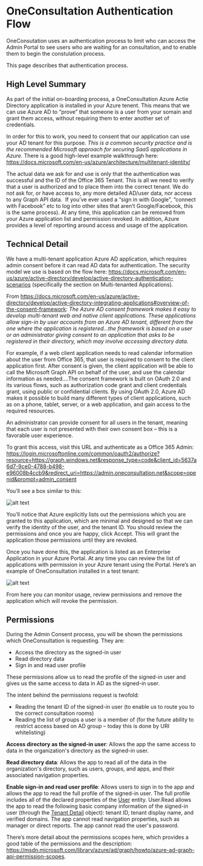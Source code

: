 # OneConsultation Authentication Flow

OneConsutation uses an authentication process to limit who can access the Admin Portal to see users who are waiting for an consultation, and to enable them to begin the constulation process.

This page describes that authentication process.

## High Level Summary

As part of the initial on-boarding process, a OneConsultation Azure Actie Directory application is installed in your Azure tenent. This means that we can use Azure AD to “prove” that someone is a user from your somain and grant them access, without requiring them to enter another set of credentials. 

In order for this to work, you need to consent that our application can use your AD tenant for this purpose. *This is a common security practice and is the recommended Microsoft approach for securing SaaS applications in Azure.* There is a good high-level example walkthrough here: https://docs.microsoft.com/en-us/azure/architecture/multitenant-identity/

The actual data we ask for and use is only that the authentication was successful and the ID of the Office 365 Tenant. This is all we need to verify that a user is authorized and to place them into the correct tenant. We do not ask for, or have access to, any more detailed AD/user data, nor access to any Graph API data.  If you’ve ever used a “sign in with Google”, “connect with Facebook” etc to log into other sites that aren’t Google/Facebook, this is the same process).
At any time, this application can be removed from your Azure application list and permission revoked. In addition, Azure provides a level of reporting around access and usage of the application.

## Technical Detail

We have a multi-tenant application Azure AD application, which requires admin consent before it can read  AD data for authentication. The security model we use is based on the flow here: <https://docs.microsoft.com/en-us/azure/active-directory/develop/active-directory-authentication-scenarios> (specifically the section on Multi-tenanted Applications). 

From <https://docs.microsoft.com/en-us/azure/active-directory/develop/active-directory-integrating-applications#overview-of-the-consent-framework>: *The Azure AD consent framework makes it easy to develop multi-tenant web and native client applications. These applications allow sign-in by user accounts from an Azure AD tenant, different from the one where the application is registered…the framework is based on a user or an administrator giving consent to an application that asks to be registered in their directory, which may involve accessing directory data.*

For example, if a web client application needs to read calendar information about the user from Office 365, that user is required to consent to the client application first. After consent is given, the client application will be able to call the Microsoft Graph API on behalf of the user, and use the calendar information as needed.…The consent framework is built on OAuth 2.0 and its various flows, such as authorization code grant and client credentials grant, using public or confidential clients. By using OAuth 2.0, Azure AD makes it possible to build many different types of client applications, such as on a phone, tablet, server, or a web application, and gain access to the required resources.

An administrator can provide consent for all users in the tenant, meaning that each user is not presented with their own consent box – this is a favorable user experience.

To grant this access, visit this URL and authenticate as a Office 365 Admin: <https://login.microsoftonline.com/common/oauth2/authorize?resource=https://graph.windows.net&response_type=code&client_id=5637a6d7-9ce0-4788-b498-e96008b4ccb9&redirect_uri=https://admin.oneconsultation.net&scope=openid&prompt=admin_consent>

You’ll see a box similar to this:

![alt text](https://raw.githubusercontent.com/modalitysystems/oneconsultation-docs/master/images/auth/1.png "Azure AD Admin Consent")

You’ll notice that Azure explicitly lists out the permissions which you are granted to this application, which are minimal and designed so that we can verify the identity of the user, and the tenant ID. You should review the permissions and once you are happy, click Accept. This will grant the application those permissions until they are revoked. 

Once you have done this, the application is listed as an Enterprise Application in your Azure Portal. At any time you can review the list of applications with permission in your Azure tenant using the Portal. Here’s an example of OneConsultation installed in a test tenant:

![alt text](https://raw.githubusercontent.com/modalitysystems/oneconsultation-docs/master/images/auth/2.jpg "OneConsultatino AD Application")

From here you can monitor usage, review permissions and remove the application which will revoke the permission.

## Permissions

During the Admin Consent process, you will be shown the permissions which OneConsultation is requesting. They are:

 - Access the directory as the signed-in user
 - Read directory data
 - Sign in and read user profile

These permissions allow us to read the profile of the signed-in user and gives us the same access to data in AD as the signed-in user.

The intent behind the permissions request is twofold:

 - Reading the tenant ID of the signed-in user (to enable us to route you to the correct consultation rooms)
 - Reading the list of groups a user is a member of (for the future ability to restrict access based on AD group – today this is done by URI whitelisting)


**Access directory as the signed-in user**: Allows the app the same access to data in the organization's directory as the signed-in user.

**Read directory data**: Allows the app to read all of the data in the organization's directory, such as users, groups, and apps, and their associated navigation properties. 

**Enable sign-in and read user profile**: Allows users to sign in to the app and allows the app to read the full profile of the signed-in user. The full profile includes all of the declared properties of the [User](https://msdn.microsoft.com/library/azure/ad/graph/api/entity-and-complex-type-reference#user-entity) entity. User.Read allows the app to read the following basic company information of the signed-in user (through the [Tenant Detail](https://msdn.microsoft.com/library/azure/ad/graph/api/entity-and-complex-type-reference#tenantdetail-entity) object): tenant ID, tenant display name, and verified domains. The app cannot read navigation properties, such as manager or direct reports. The app cannot read the user's password.

There’s more detail about the permissions scopes here, which provides a good table of the permissions and the description:
<https://msdn.microsoft.com/library/azure/ad/graph/howto/azure-ad-graph-api-permission-scopes>.










